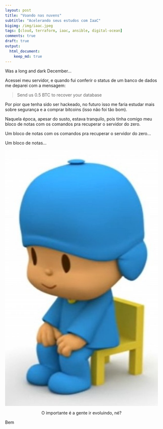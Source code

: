 ```yaml
---
layout: post
title: "Voando nas nuvens"
subtitle: "Acelerando seus estudos com IaaC"
bigimg: /img/iaac.jpeg
tags: [cloud, terraform, iaac, ansible, digital-ocean]
comments: true
draft: true
output:
  html_document:
    keep_md: true
---
```


Was a long and dark December...

Acessei meu servidor, e quando fui conferir o status de um banco de dados me deparei com a mensagem:

> Send us 0.5 BTC to recover your database

Por pior que tenha sido ser hackeado, no futuro isso me faria estudar mais sobre segurança e a comprar bitcoins (isso não foi tão bom).

Naquela época, apesar do susto, estava tranquilo, pois tinha comigo meu bloco de notas com os comandos pra recuperar o servidor do zero.

Um bloco de notas com os comandos pra recuperar o servidor do zero...

Um bloco de notas...

<center>
<img src="/img/pocoyo.jpg" style="display: block; margin: auto;">
</center>

<p align="center">O importante é a gente ir evoluindo, né?</p>

Bem